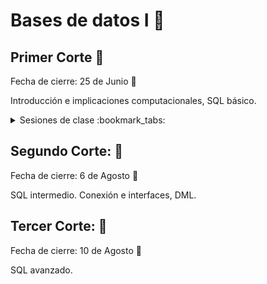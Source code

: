 # Bases de datos I :floppy_disk:
## Primer Corte :triangular_ruler:

Fecha de cierre: 25 de Junio :calendar:

Introducción e implicaciones computacionales, SQL básico.

<details>
<summary>Sesiones de clase :bookmark_tabs:</summary>

- [27/04/2022](.//PrimerCorte/27-04-2022.md)
- [02/05/2022](.//PrimerCorte/02-05-2022.md)
- [04/05/2022](.//PrimerCorte/04-05-2022.md)
- [09/05/2022](.//PrimerCorte/09-05-2022.md)

</details>


## Segundo Corte: :triangular_ruler:

Fecha de cierre: 6 de Agosto :calendar:

SQL intermedio.
Conexión e interfaces, DML.

## Tercer Corte: :triangular_ruler:

Fecha de cierre: 10 de Agosto :calendar:

SQL avanzado. 